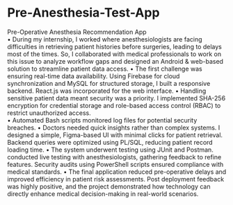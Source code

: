 # Pre-Anesthesia-Test-App

Pre-Operative Anesthesia Recommendation App  
• During my internship, I worked where anesthesiologists are facing difficulties in retrieving patient histories before 
surgeries, leading to delays most of the times. So, I collaborated with medical professionals to work on this issue 
to analyze workflow gaps and designed an Android & web-based solution to streamline patient data access. 
• The first challenge was ensuring real-time data availability. Using Firebase for cloud synchronization and MySQL 
for structured storage, I built a responsive backend. React.js was incorporated for the web interface. 
• Handling sensitive patient data meant security was a priority. I implemented SHA-256 encryption for credential 
storage and role-based access control (RBAC) to restrict unauthorized access.  
• Automated Bash scripts monitored log files for potential security breaches. 
• Doctors needed quick insights rather than complex systems. I designed a simple, Figma-based UI with minimal 
clicks for patient retrieval. Backend queries were optimized using PL/SQL, reducing patient record loading time. 
• The system underwent testing using JUnit and Postman. conducted live testing with anesthesiologists, gathering 
feedback to refine features. Security audits using PowerShell scripts ensured compliance with medical standards. 
• The final application reduced pre-operative delays and improved efficiency in patient risk assessments. Post
deployment feedback was highly positive, and the project demonstrated how technology can directly enhance 
medical decision-making in real-world scenarios.
